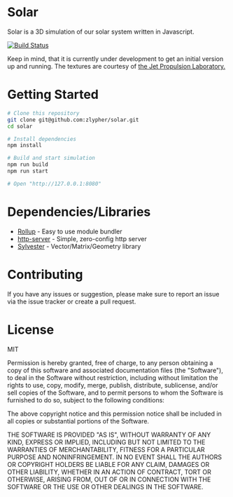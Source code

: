 # Solar

Solar is a 3D simulation of our solar system written in Javascript.

[![Build Status](https://travis-ci.org/zlypher/solar.svg?branch=master)](https://travis-ci.org/zlypher/solar)

Keep in mind, that it is currently under development to get an initial version up and running. The textures are courtesy of [the Jet Propulsion Laboratory.](http://maps.jpl.nasa.gov/)
 
# Getting Started

```bash
# Clone this repository
git clone git@github.com:zlypher/solar.git
cd solar

# Install dependencies
npm install

# Build and start simulation
npm run build
npm run start

# Open "http://127.0.0.1:8080"
```

# Dependencies/Libraries

* [Rollup](https://github.com/rollup/rollup) - Easy to use module bundler
* [http-server](https://github.com/indexzero/http-server) - Simple, zero-config http server
* [Sylvester](http://sylvester.jcoglan.com/) - Vector/Matrix/Geometry library

# Contributing

If you have any issues or suggestion, please make sure to report an issue via the issue tracker or create a pull request.

# License

MIT

Permission is hereby granted, free of charge, to any person obtaining a copy of this software and associated documentation files (the "Software"), to deal in the Software without restriction, including without limitation the rights to use, copy, modify, merge, publish, distribute, sublicense, and/or sell copies of the Software, and to permit persons to whom the Software is furnished to do so, subject to the following conditions:

The above copyright notice and this permission notice shall be included in all copies or substantial portions of the Software.

THE SOFTWARE IS PROVIDED "AS IS", WITHOUT WARRANTY OF ANY KIND, EXPRESS OR IMPLIED, INCLUDING BUT NOT LIMITED TO THE WARRANTIES OF MERCHANTABILITY, FITNESS FOR A PARTICULAR PURPOSE AND NONINFRINGEMENT. IN NO EVENT SHALL THE AUTHORS OR COPYRIGHT HOLDERS BE LIABLE FOR ANY CLAIM, DAMAGES OR OTHER LIABILITY, WHETHER IN AN ACTION OF CONTRACT, TORT OR OTHERWISE, ARISING FROM, OUT OF OR IN CONNECTION WITH THE SOFTWARE OR THE USE OR OTHER DEALINGS IN THE SOFTWARE.